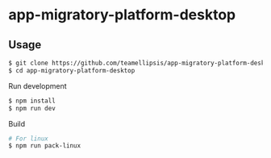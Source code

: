 # app-migratory-platform-desktop

## Usage
``` bash
$ git clone https://github.com/teamellipsis/app-migratory-platform-desktop
$ cd app-migratory-platform-desktop
```
Run development
``` bash
$ npm install
$ npm run dev
```
Build
``` bash
# For linux
$ npm run pack-linux
```
